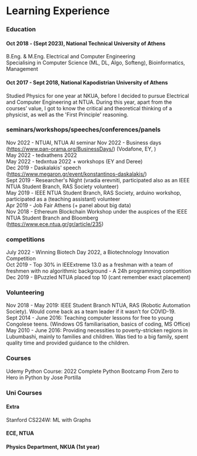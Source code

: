 # Learning Experience
### Education
#### Oct 2018 - (Sept 2023), National Technical University of Athens
B.Eng. & M.Eng. Electrical and Computer Engineering  
Specialising in Computer Science (ML, DL, Algo, Softeng), Bioinformatics, Management  

#### Oct 2017 - Sept 2018, National Kapodistrian University of Athens
Studied Physics for one year at NKUA, before I decided to pursue Electrical and Computer Engineering at NTUA. During this year, apart from the courses’ value, I got to know the critical and theoretical thinking of a physicist, as well as the 'First Principle' reasoning.

### seminars/workshops/speeches/conferences/panels
Nov 2022 - NTUAI, NTUA AI seminar
Nov 2022 - Business days (https://www.pan-orama.org/BusinessDays/) (Vodafone, EY, )   
May 2022 - tedxathens 2022  
May 2022 - tedxntua 2022 + workshops (EY and Deree)   
Dec 2019 - Daskalakis' speech (https://www.megaron.gr/event/konstantinos-daskalakis/)    
Sept 2019 - Researcher's Night (vradia erevniti, participated also as an ΙΕΕΕ NTUA Student Branch, RAS Society volunteer)  
May 2019 - ΙΕΕΕ NTUA Student Branch, RAS Society, arduino workshop, participated as a (teaching assistant) volunteer  
Apr 2019 - Job Fair Athens (+ panel about big data)  
Nov 2018 - Ethereum Blockchain Workshop under the auspices of the IEEE NTUA Student Branch and Bloomberg (https://www.ece.ntua.gr/gr/article/235)  

### competitions
July 2022 - Winning Biotech Day 2022, a Biotechnology Innovation Competition  
Oct 2019 - Top 30% in IEEExtreme 13.0 as a freshman with a team of freshmen with no algorithmic background - A 24h programming competition  
Dec 2019 - BPuzzled NTUA placed top 10 (cant remember exact placement)  

### Volunteering
Nov 2018 - May 2019: IEEE Student Branch NTUA, RAS (Robotic Automation Society). Would come back as a team leader if it wasn’t for COVID-19.  
Sept 2014 - June 2016: Teaching computer lessons for free to young Congolese teens. (Windows OS familiarisation, basics of coding, MS Office)  
May 2010 - June 2016: Providing necessities to poverty-stricken regions in Lubumbashi, mainly to families and children. Was tied to a big family, spent quality time and provided guidance to the children.   

### Courses
Udemy Python Course: 2022 Complete Python Bootcamp From Zero to Hero in Python by Jose Portilla

### Uni Courses
#### Extra
Stanford CS224W: ML with Graphs 
#### ECE, NTUA

#### Physics Department, NKUA (1st year)

